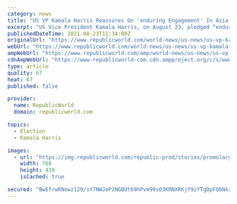 ```yaml
---
category: news
title: "US VP Kamala Harris Reassures On 'enduring Engagement' In Asia, During Singapore Visit"
excerpt: "US Vice President Kamala Harris, on August 23, pledged “enduring engagement” in Asia while giving reassurances of Washington’s commitment in the region."
publishedDateTime: 2021-08-23T11:34:00Z
originalUrl: "https://www.republicworld.com/world-news/us-news/us-vp-kamala-harris-reassures-on-enduring-engagement-in-asia-during-singapore-visit.html"
webUrl: "https://www.republicworld.com/world-news/us-news/us-vp-kamala-harris-reassures-on-enduring-engagement-in-asia-during-singapore-visit.html"
ampWebUrl: "https://www.republicworld.com/amp/world-news/us-news/us-vp-kamala-harris-reassures-on-enduring-engagement-in-asia-during-singapore-visit.html"
cdnAmpWebUrl: "https://www-republicworld-com.cdn.ampproject.org/c/s/www.republicworld.com/amp/world-news/us-news/us-vp-kamala-harris-reassures-on-enduring-engagement-in-asia-during-singapore-visit.html"
type: article
quality: 67
heat: 67
published: false

provider:
  name: RepublicWorld
  domain: republicworld.com

topics:
  - Election
  - Kamala Harris

images:
  - url: "https://img.republicworld.com/republic-prod/stories/promolarge/xhdpi/xtcfncia0a6vy3vv_1629713538.jpeg"
    width: 768
    height: 439
    isCached: true

secured: "BwEfrwRNowz129/sY7NWJeP2NGBUt69hPvm99sO3KRNXRKjY9iYTgDpFQ6NkxNj5wVCkAh2YMXJGWROqhF80V7GHUgj6R6zF5Ff9CU+ePNL6leNJxchyrGtfKDJ0yycAf2TecyFEVG4p0eR9xFUVFUr5hrIbBncdUX1Lg+JPhYnXJjM5bPFix22cCK6d3PVMHgYv9s2BtK8UCGqhrP6ulMs6EEzg3LLvpidclKXdacN0uxfN8h8lQ1vPtJgnwMnNbhhDCbTIookKMopR1iMc7BdldVTbaRt0iLLBybBSnSmzxNxk957V72VnHD3jJwGajOLzbtclgQi6uU9sATvccodjbIBtCySzt3t7pvcJX+M=;sgXoZdlEeNzwZSQesxv8JQ=="
---
```



